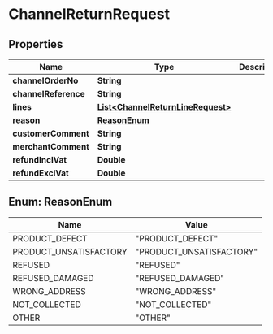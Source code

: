 
# ChannelReturnRequest

## Properties
Name | Type | Description | Notes
------------ | ------------- | ------------- | -------------
**channelOrderNo** | **String** |  | 
**channelReference** | **String** |  | 
**lines** | [**List&lt;ChannelReturnLineRequest&gt;**](ChannelReturnLineRequest.md) |  | 
**reason** | [**ReasonEnum**](#ReasonEnum) |  |  [optional]
**customerComment** | **String** |  |  [optional]
**merchantComment** | **String** |  |  [optional]
**refundInclVat** | **Double** |  |  [optional]
**refundExclVat** | **Double** |  |  [optional]


<a name="ReasonEnum"></a>
## Enum: ReasonEnum
Name | Value
---- | -----
PRODUCT_DEFECT | &quot;PRODUCT_DEFECT&quot;
PRODUCT_UNSATISFACTORY | &quot;PRODUCT_UNSATISFACTORY&quot;
REFUSED | &quot;REFUSED&quot;
REFUSED_DAMAGED | &quot;REFUSED_DAMAGED&quot;
WRONG_ADDRESS | &quot;WRONG_ADDRESS&quot;
NOT_COLLECTED | &quot;NOT_COLLECTED&quot;
OTHER | &quot;OTHER&quot;



